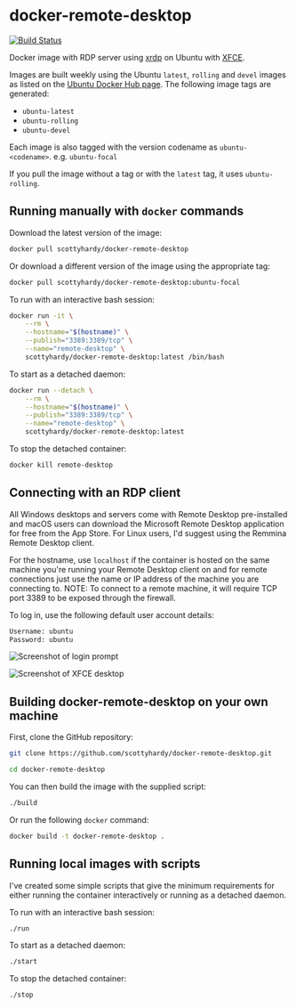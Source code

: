 # docker-remote-desktop

[![Build Status](https://travis-ci.com/scottyhardy/docker-remote-desktop.svg?branch=master)](https://travis-ci.com/scottyhardy/docker-remote-desktop)

Docker image with RDP server using [xrdp](http://xrdp.org) on Ubuntu with [XFCE](https://xfce.org).

Images are built weekly using the Ubuntu `latest`, `rolling` and `devel` images as listed on the [Ubuntu Docker Hub page](https://hub.docker.com/_/ubuntu).  The following image tags are generated:

* `ubuntu-latest`
* `ubuntu-rolling`
* `ubuntu-devel`

Each image is also tagged with the version codename as `ubuntu-<codename>`.  e.g. `ubuntu-focal`

If you pull the image without a tag or with the `latest` tag, it uses `ubuntu-rolling`.

## Running manually with `docker` commands

Download the latest version of the image:

```bash
docker pull scottyhardy/docker-remote-desktop
```

Or download a different version of the image using the appropriate tag:

```bash
docker pull scottyhardy/docker-remote-desktop:ubuntu-focal
```

To run with an interactive bash session:

```bash
docker run -it \
    --rm \
    --hostname="$(hostname)" \
    --publish="3389:3389/tcp" \
    --name="remote-desktop" \
    scottyhardy/docker-remote-desktop:latest /bin/bash
```

To start as a detached daemon:

```bash
docker run --detach \
    --rm \
    --hostname="$(hostname)" \
    --publish="3389:3389/tcp" \
    --name="remote-desktop" \
    scottyhardy/docker-remote-desktop:latest
```

To stop the detached container:

```bash
docker kill remote-desktop
```

## Connecting with an RDP client

All Windows desktops and servers come with Remote Desktop pre-installed and macOS users can download the Microsoft Remote Desktop application for free from the App Store.  For Linux users, I'd suggest using the Remmina Remote Desktop client.

For the hostname, use `localhost` if the container is hosted on the same machine you're running your Remote Desktop client on and for remote connections just use the name or IP address of the machine you are connecting to.
NOTE: To connect to a remote machine, it will require TCP port 3389 to be exposed through the firewall.

To log in, use the following default user account details:

```bash
Username: ubuntu
Password: ubuntu
```

![Screenshot of login prompt](https://raw.githubusercontent.com/scottyhardy/docker-remote-desktop/master/screenshot_1.png)

![Screenshot of XFCE desktop](https://raw.githubusercontent.com/scottyhardy/docker-remote-desktop/master/screenshot_2.png)

## Building docker-remote-desktop on your own machine

First, clone the GitHub repository:

```bash
git clone https://github.com/scottyhardy/docker-remote-desktop.git

cd docker-remote-desktop
```

You can then build the image with the supplied script:

```bash
./build
```

Or run the following `docker` command:

```bash
docker build -t docker-remote-desktop .
```

## Running local images with scripts

I've created some simple scripts that give the minimum requirements for either running the container interactively or running as a detached daemon.

To run with an interactive bash session:

```bash
./run
```

To start as a detached daemon:

```bash
./start
```

To stop the detached container:

```bash
./stop
```
